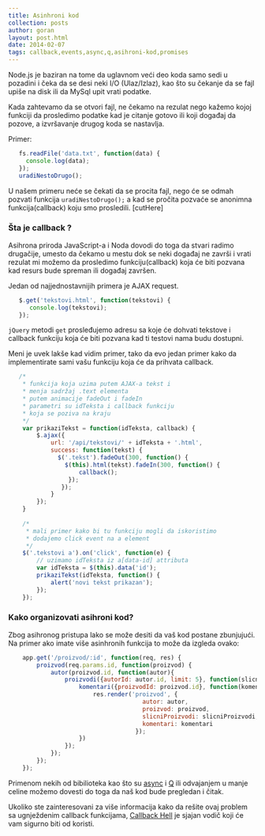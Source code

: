 ```yaml
---
title: Asinhroni kod
collection: posts
author: goran
layout: post.html
date: 2014-02-07
tags: callback,events,async,q,asihroni-kod,promises
---
```


Node.js je baziran na tome da uglavnom veći deo koda samo sedi u pozadini i čeka da se desi neki I/O (Ulaz/Izlaz), kao što su čekanje da se fajl upiše na disk ili da MySql upit vrati podatke. 

Kada zahtevamo da se otvori fajl, ne čekamo na rezulat nego kažemo kojoj funkciji da prosledimo podatke kad je citanje gotovo ili koji događaj da pozove, a izvršavanje drugog koda se nastavlja. 

Primer:
```javascript
   fs.readFile('data.txt', function(data) {
     console.log(data);
   });
   uradiNestoDrugo();
```

U našem primeru neće se čekati da se procita fajl, nego će se odmah pozvati funkcija ```uradiNestoDrugo();``` a kad se pročita pozvaće se anonimna funkcija(callback) koju smo prosledili.
[cutHere]

### Šta je callback ?

Asihrona priroda JavaScript-a i Noda dovodi do toga da stvari radimo drugačije, umesto da čekamo u mestu dok se neki događaj ne završi i vrati rezulat mi možemo da prosledimo funkciju(callback) koja će biti pozvana kad resurs bude spreman ili događaj završen. 

Jedan od najjednostavnijih primera je AJAX request.

```js
   $.get('tekstovi.html', function(tekstovi) {
	  console.log(tekstovi);
   });
```

```jQuery``` metodi ```get``` prosleđujemo adresu sa koje će dohvati tekstove i callback funkciju koja će biti pozvana kad ti testovi nama budu dostupni.

Meni je uvek lakše kad vidim primer, tako da evo jedan primer kako da implementirate sami vašu funkciju koja će da prihvata callback.


```javascript
   /* 
    * funkcija koja uzima putem AJAX-a tekst i 
    * menja sadržaj .text elementa
    * putem animacije fadeOut i fadeIn
    * parametri su idTeksta i callback funkciju 
    * koja se poziva na kraju
    */
    var prikaziTekst = function(idTeksta, callback) {
        $.ajax({
            url: '/api/tekstovi/' + idTeksta + '.html',
            success: function(tekst) {
              $('.tekst').fadeOut(300, function() {
                $(this).html(tekst).fadeIn(300, function() {
                    callback();
                 });
               });
		    }
        });
    }
    
    /*
     * mali primer kako bi tu funkciju mogli da iskoristimo
     * dodajemo click event na a element
     */
    $('.tekstovi a').on('click', function(e) {
        // uzimamo idTeksta iz a[data-id] attributa
        var idTeksta = $(this).data('id');
        prikaziTekst(idTeksta, function() {
            alert('novi tekst prikazan');
        });
    });
```

### Kako organizovati asihroni kod?

Zbog asihronog pristupa lako se može desiti da vaš kod postane zbunjujući. Na primer ako imate više asinhronih funkcija to može da izgleda ovako:

```javascript
    app.get('/proizvod/:id', function(req, res) {
        proizvod(req.params.id, function(proizvod) {
            autor(proizvod.id, function(autor){
                proizvodi({autorId: autor.id, limit: 5}, function(slicniProizvodi) {
                    komentari({proizvodId: proizvod.id}, function(komentari), function() {
                        res.render('proizvod', { 
                                      autor: autor, 
                                      proizvod: proizvod, 
                                      slicniProizvodi: slicniProizvodi, 
                                      komentari: komentari
                                    });
                    })
                });
            });
        });
    });
```

Primenom nekih od bibilioteka kao što su [async](https://github.com/caolan/async) i [Q](https://github.com/kriskowal/q) ili odvajanjem u manje celine možemo dovesti do toga da naš kod bude pregledan i čitak.

Ukoliko ste zainteresovani za više informacija kako da rešite ovaj problem sa ugnježdenim callback funkcijama, [Callback Hell](http://callbackhell.com/) je sjajan vodič koji će vam sigurno biti od koristi.
